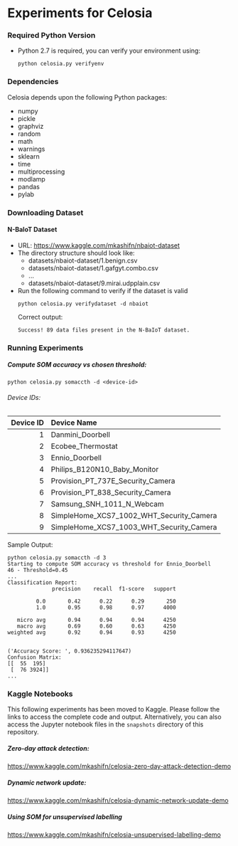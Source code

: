 # Experiments for Celosia

### Required Python Version
* Python 2.7 is required, you can verify your environment using:
  ```
  python celosia.py verifyenv
  ```
### Dependencies
Celosia depends upon the following Python packages:
  * numpy
  * pickle
  * graphviz
  * random
  * math
  * warnings
  * sklearn
  * time
  * multiprocessing
  * modlamp
  * pandas
  * pylab

  
### Downloading Dataset
#### N-BaIoT Dataset
* URL: https://www.kaggle.com/mkashifn/nbaiot-dataset
* The directory structure should look like:<br>
  - datasets/nbaiot-dataset/1.benign.csv
  - datasets/nbaiot-dataset/1.gafgyt.combo.csv
  - ...
  - datasets/nbaiot-dataset/9.mirai.udpplain.csv
* Run the following command to verify if the dataset is valid
  ```
  python celosia.py verifydataset -d nbaiot
  ```
  Correct output:
  ```
  Success! 89 data files present in the N-BaIoT dataset.
  ```

### Running Experiments
##### Compute SOM accuracy vs chosen threshold:
  ```
  python celosia.py somaccth -d <device-id>
  ```
  ###### Device IDs:

  | Device ID| Device Name                              |
  |---------:|:-----------------------------------------|
  | 1        | Danmini_Doorbell                         |
  | 2        | Ecobee_Thermostat                        |
  | 3        | Ennio_Doorbell                           |
  | 4        | Philips_B120N10_Baby_Monitor             |
  | 5        | Provision_PT_737E_Security_Camera        |
  | 6        | Provision_PT_838_Security_Camera         |
  | 7        | Samsung_SNH_1011_N_Webcam                |
  | 8        | SimpleHome_XCS7_1002_WHT_Security_Camera |
  | 9        | SimpleHome_XCS7_1003_WHT_Security_Camera |

  Sample Output:
  ```
  python celosia.py somaccth -d 3
  Starting to compute SOM accuracy vs threshold for Ennio_Doorbell
  46 - Threshold=0.45
  ...
  Classification Report: 
                precision    recall  f1-score   support

           0.0       0.42      0.22      0.29       250
           1.0       0.95      0.98      0.97      4000

     micro avg       0.94      0.94      0.94      4250
     macro avg       0.69      0.60      0.63      4250
  weighted avg       0.92      0.94      0.93      4250


  ('Accuracy Score: ', 0.936235294117647)
  Confusion Matrix: 
  [[  55  195]
   [  76 3924]]
  ...
  ```
### Kaggle Notebooks

This following experiments has been moved to Kaggle. Please follow the links to access the complete code and output. Alternatively, you can also access the Jupyter notebook files in the `snapshots` directory of this repository. 

##### Zero-day attack detection:
  
  https://www.kaggle.com/mkashifn/celosia-zero-day-attack-detection-demo

##### Dynamic network update:
  https://www.kaggle.com/mkashifn/celosia-dynamic-network-update-demo

##### Using SOM for unsupervised labelling
  https://www.kaggle.com/mkashifn/celosia-unsupervised-labelling-demo
